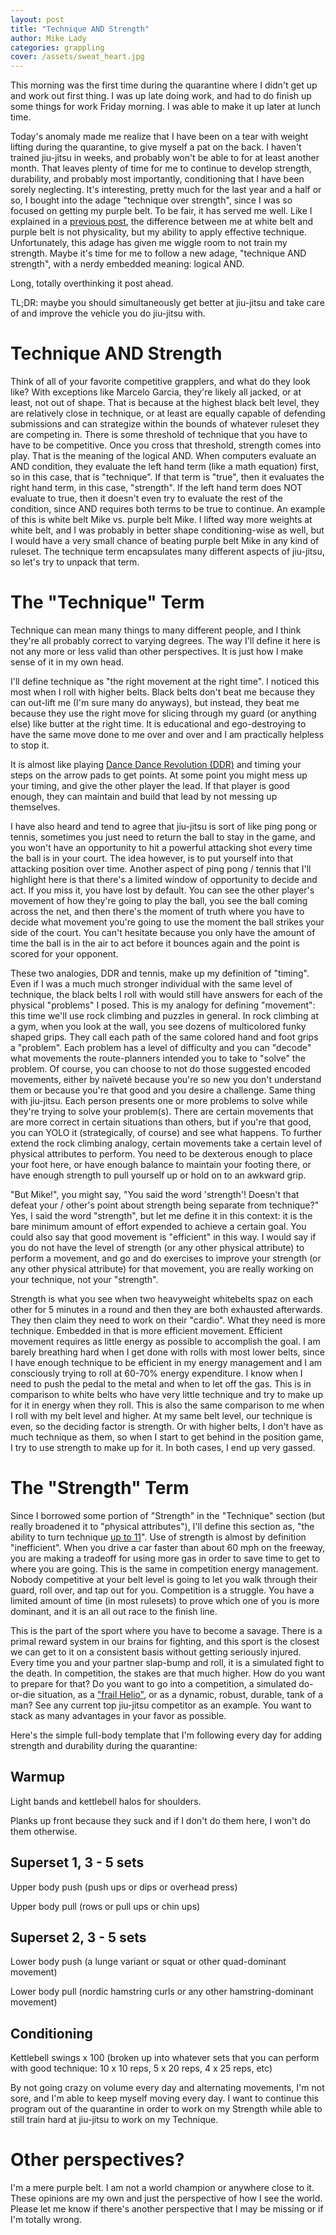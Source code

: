 ```yaml
---
layout: post
title: "Technique AND Strength"
author: Mike Lady
categories: grappling
cover: /assets/sweat_heart.jpg
---
```


This morning was the first time during the quarantine where I didn't get up and work out first thing. I was up late doing work, and had to do finish up some things for work Friday morning. I was able to make it up later at lunch time.

Today's anomaly made me realize that I have been on a tear with weight lifting during the quarantine, to give myself a pat on the back. I haven't trained jiu-jitsu in weeks, and probably won't be able to for at least another month. That leaves plenty of time for me to continue to develop strength, durability, and probably most importantly, conditioning that I have been sorely neglecting. It's interesting, pretty much for the last year and a half or so, I bought into the adage "technique over strength", since I was so focused on getting my purple belt. To be fair, it has served me well. Like I explained in a [previous post](/grappling/2020/04/07/Quarantined-Thoughts-About-Jiu-Jitsu.html), the difference between me at white belt and purple belt is not physicality, but my ability to apply effective technique. Unfortunately, this adage has given me wiggle room to not train my strength. Maybe it's time for me to follow a new adage, "technique AND strength", with a nerdy embedded meaning: logical AND.

Long, totally overthinking it post ahead. 

TL;DR: maybe you should simultaneously get better at jiu-jitsu and take care of and improve the vehicle you do jiu-jitsu with.

# Technique AND Strength

Think of all of your favorite competitive grapplers, and what do they look like? With exceptions like Marcelo Garcia, they're likely all jacked, or at least, not out of shape. That is because at the highest black belt level, they are relatively close in technique, or at least are equally capable of defending submissions and can strategize within the bounds of whatever ruleset they are competing in. There is some threshold of technique that you have to have to be competitive. Once you cross that threshold, strength comes into play. That is the meaning of the logical AND. When computers evaluate an AND condition, they evaluate the left hand term (like a math equation) first, so in this case, that is "technique". If that term is "true", then it evaluates the right hand term, in this case, "strength". If the left hand term does NOT evaluate to true, then it doesn't even try to evaluate the rest of the condition, since AND requires both terms to be true to continue. An example of this is white belt Mike vs. purple belt Mike. I lifted way more weights at white belt, and I was probably in better shape conditioning-wise as well, but I would have a very small chance of beating purple belt Mike in any kind of ruleset. The technique term encapsulates many different aspects of jiu-jitsu, so let's try to unpack that term.

# The "Technique" Term
Technique can mean many things to many different people, and I think they're all probably correct to varying degrees. The way I'll define it here is not any more or less valid than other perspectives. It is just how I make sense of it in my own head. 

I'll define technique as "the right movement at the right time". I noticed this most when I roll with higher belts. Black belts don't beat me because they can out-lift me (I'm sure many do anyways), but instead, they beat me because they use the right move for slicing through my guard (or anything else) like butter at the right time. It is educational and ego-destroying to have the same move done to me over and over and I am practically helpless to stop it. 

It is almost like playing [Dance Dance Revolution (DDR)](https://youtu.be/rB9Nmx5Patc?t=93) and timing your steps on the arrow pads to get points. At some point you might mess up your timing, and give the other player the lead. If that player is good enough, they can maintain and build that lead by not messing up themselves.

I have also heard and tend to agree that jiu-jitsu is sort of like ping pong or tennis, sometimes you just need to return the ball to stay in the game, and you won't have an opportunity to hit a powerful attacking shot every time the ball is in your court. The idea however, is to put yourself into that attacking position over time. Another aspect of ping pong / tennis that I'll highlight here is that there's a limited window of opportunity to decide and act. If you miss it, you have lost by default. You can see the other player's movement of how they're going to play the ball, you see the ball coming across the net, and then there's the moment of truth where you have to decide what movement you're going to use the moment the ball strikes your side of the court. You can't hesitate because you only have the amount of time the ball is in the air to act before it bounces again and the point is scored for your opponent. 

These two analogies, DDR and tennis, make up my definition of "timing". Even if I was a much much stronger individual with the same level of technique, the black belts I roll with would still have answers for each of the physical "problems" I posed. This is my analogy for defining "movement": this time we'll use rock climbing and puzzles in general. In rock climbing at a gym, when you look at the wall, you see dozens of multicolored funky shaped grips. They call each path of the same colored hand and foot grips a "problem". Each problem has a level of difficulty and you can "decode" what movements the route-planners intended you to take to "solve" the problem. Of course, you can choose to not do those suggested encoded movements, either by naïveté because you're so new you don't understand them or because you're that good and you desire a challenge. Same thing with jiu-jitsu. Each person presents one or more problems to solve while they're trying to solve your problem(s). There are certain movements that are more correct in certain situations than others, but if you're that good, you can YOLO it (strategically, of course) and see what happens. To further extend the rock climbing analogy, certain movements take a certain level of physical attributes to perform. You need to be dexterous enough to place your foot here, or have enough balance to maintain your footing there, or have enough strength to pull yourself up or hold on to an awkward grip. 

"But Mike!", you might say, "You said the word 'strength'! Doesn't that defeat your / other's point about strength being separate from technique?" Yes, I said the word "strength", but let me define it in this context: it is the bare minimum amount of effort expended to achieve a certain goal. You could also say that good movement is "efficient" in this way. I would say if you do not have the level of strength (or any other physical attribute) to perform a movement, and go and do exercises to improve your strength (or any other physical attribute) for that movement, you are really working on your technique, not your "strength". 

Strength is what you see when two heavyweight whitebelts spaz on each other for 5 minutes in a round and then they are both exhausted afterwards. They then claim they need to work on their "cardio". What they need is more technique. Embedded in that is more efficient movement. Efficient movement requires as little energy as possible to accomplish the goal. I am barely breathing hard when I get done with rolls with most lower belts, since I have enough technique to be efficient in my energy management and I am consciously trying to roll at 60-70% energy expenditure. I know when I need to push the pedal to the metal and when to let off the gas. This is in comparison to white belts who have very little technique and try to make up for it in energy when they roll. This is also the same comparison to me when I roll with my belt level and higher. At my same belt level, our technique is even, so the deciding factor is strength. Or with higher belts, I don't have as much technique as them, so when I start to get behind in the position game, I try to use strength to make up for it. In both cases, I end up very gassed.

# The "Strength" Term
Since I borrowed some portion of "Strength" in the "Technique" section (but really broadened it to "physical attributes"), I'll define this section as, "the ability to turn technique [up to 11](https://youtu.be/KOO5S4vxi0o)". Use of strength is almost by definition "inefficient". When you drive a car faster than about 60 mph on the freeway, you are making a tradeoff for using more gas in order to save time to get to where you are going. This is the same in competition energy management. Nobody competitive at your belt level is going to let you walk through their guard, roll over, and tap out for you. Competition is a struggle. You have a limited amount of time (in most rulesets) to prove which one of you is more dominant, and it is an all out race to the finish line.

This is the part of the sport where you have to become a savage. There is a primal reward system in our brains for fighting, and this sport is the closest we can get to it on a consistent basis without getting seriously injured. Every time you and your partner slap-bump and roll, it is a simulated fight to the death. In competition, the stakes are that much higher. How do you want to prepare for that? Do you want to go into a competition, a simulated do-or-die situation, as a ["frail Helio"](https://www.graciepoway.com/history-of-gracie-jiu-jitsu), or as a dynamic, robust, durable, tank of a man? See any current top jiu-jitsu competitor as an example. You want to stack as many advantages in your favor as possible.

Here's the simple full-body template that I'm following every day for adding strength and durability during the quarantine:

## Warmup

Light bands and kettlebell halos for shoulders.

Planks up front because they suck and if I don't do them here, I won't do them otherwise.

## Superset 1, 3 - 5 sets

Upper body push (push ups or dips or overhead press)

Upper body pull (rows or pull ups or chin ups)

## Superset 2, 3 - 5 sets

Lower body push (a lunge variant or squat or other quad-dominant movement)

Lower body pull (nordic hamstring curls or any other hamstring-dominant movement)

## Conditioning

Kettlebell swings x 100 (broken up into whatever sets that you can perform with good technique: 10 x 10 reps, 5 x 20 reps, 4 x 25 reps, etc)

By not going crazy on volume every day and alternating movements, I'm not sore, and I'm able to keep myself moving every day. I want to continue this program out of the quarantine in order to work on my Strength while able to still train hard at jiu-jitsu to work on my Technique.

# Other perspectives?

I'm a mere purple belt. I am not a world champion or anywhere close to it. These opinions are my own and just the perspective of how I see the world. Please let me know if there's another perspective that I may be missing or if I'm totally wrong.